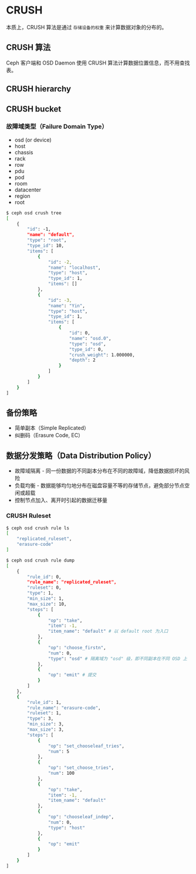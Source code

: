 # CRUSH

本质上，CRUSH 算法是通过 `存储设备的权重` 来计算数据对象的分布的。

## CRUSH 算法

<!--
Storage cluster clients and each Ceph OSD Daemon use the CRUSH algorithm to efficiently compute information about data location.
-->

Ceph 客户端和 OSD Daemon 使用 CRUSH 算法计算数据位置信息，而不用查找表。

## CRUSH hierarchy

## CRUSH bucket

### 故障域类型（Failure Domain Type）

* osd (or device)
* host
* chassis
* rack
* row
* pdu
* pod
* room
* datacenter
* region
* root

```bash
$ ceph osd crush tree
[
    {
        "id": -1,
        "name": "default",
        "type": "root",
        "type_id": 10,
        "items": [
            {
                "id": -2,
                "name": "localhost",
                "type": "host",
                "type_id": 1,
                "items": []
            },
            {
                "id": -3,
                "name": "Yin",
                "type": "host",
                "type_id": 1,
                "items": [
                    {
                        "id": 0,
                        "name": "osd.0",
                        "type": "osd",
                        "type_id": 0,
                        "crush_weight": 1.000000,
                        "depth": 2
                    }
                ]
            }
        ]
    }
]
```

## 备份策略

* 简单副本（Simple Replicated）
* 纠删码（Erasure Code, EC）

## 数据分发策略（Data Distribution Policy）

* 故障域隔离 - 同一份数据的不同副本分布在不同的故障域，降低数据损坏的风险
* 负载均衡 - 数据能够均匀地分布在磁盘容量不等的存储节点，避免部分节点空闲或超载
* 控制节点加入、离开时引起的数据迁移量

### CRUSH Ruleset

```bash
$ ceph osd crush rule ls
[
    "replicated_ruleset",
    "erasure-code"
]

$ ceph osd crush rule dump
[
    {
        "rule_id": 0,
        "rule_name": "replicated_ruleset",
        "ruleset": 0,
        "type": 1,
        "min_size": 1,
        "max_size": 10,
        "steps": [
            {
                "op": "take",
                "item": -1,
                "item_name": "default" # 以 default root 为入口
            },
            {
                "op": "choose_firstn",
                "num": 0,
                "type": "osd" # 隔离域为 "osd" 级，即不同副本在不同 OSD 上
            },
            {
                "op": "emit" # 提交
            }
        ]
    },
    {
        "rule_id": 1,
        "rule_name": "erasure-code",
        "ruleset": 1,
        "type": 3,
        "min_size": 3,
        "max_size": 3,
        "steps": [
            {
                "op": "set_chooseleaf_tries",
                "num": 5
            },
            {
                "op": "set_choose_tries",
                "num": 100
            },
            {
                "op": "take",
                "item": -1,
                "item_name": "default"
            },
            {
                "op": "chooseleaf_indep",
                "num": 0,
                "type": "host"
            },
            {
                "op": "emit"
            }
        ]
    }
]
```